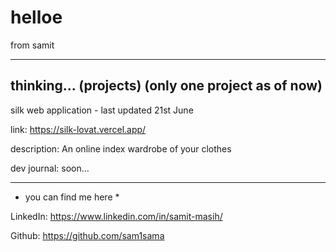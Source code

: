 # helloe
from samit

---------------------------------------------

thinking... (projects) (only one project as of now)
---------------------------------------------

silk web application - last updated 21st June

link: https://silk-lovat.vercel.app/

description:
An online index wardrobe of your clothes

dev journal:
soon...

---------------------------------------------
* you can find me here *

LinkedIn: https://www.linkedin.com/in/samit-masih/

Github: https://github.com/sam1sama
